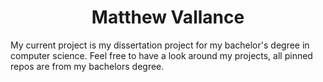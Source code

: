 <h1 align="center">Matthew Vallance</h1>

My current project is my dissertation project for my bachelor's degree in computer science. Feel free to have a look around my projects, all pinned repos are from my bachelors degree.


<!--
**mattvall1/mattvall1** is a ✨ _special_ ✨ repository because its `README.md` (this file) appears on your GitHub profile.

Here are some ideas to get you started:

- 🔭 I’m currently working on ...
- 🌱 I’m currently learning ...
- 👯 I’m looking to collaborate on ...
- 🤔 I’m looking for help with ...
- 💬 Ask me about ...
- 📫 How to reach me: ...
- 😄 Pronouns: ...
- ⚡ Fun fact: ...
-->
